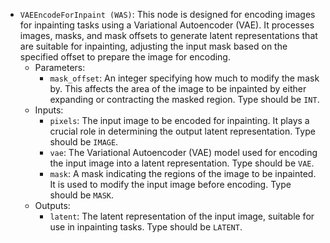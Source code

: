 - `VAEEncodeForInpaint (WAS)`: This node is designed for encoding images for inpainting tasks using a Variational Autoencoder (VAE). It processes images, masks, and mask offsets to generate latent representations that are suitable for inpainting, adjusting the input mask based on the specified offset to prepare the image for encoding.
    - Parameters:
        - `mask_offset`: An integer specifying how much to modify the mask by. This affects the area of the image to be inpainted by either expanding or contracting the masked region. Type should be `INT`.
    - Inputs:
        - `pixels`: The input image to be encoded for inpainting. It plays a crucial role in determining the output latent representation. Type should be `IMAGE`.
        - `vae`: The Variational Autoencoder (VAE) model used for encoding the input image into a latent representation. Type should be `VAE`.
        - `mask`: A mask indicating the regions of the image to be inpainted. It is used to modify the input image before encoding. Type should be `MASK`.
    - Outputs:
        - `latent`: The latent representation of the input image, suitable for use in inpainting tasks. Type should be `LATENT`.
